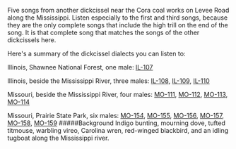 Five songs from another dickcissel near the Cora coal works on Levee Road along the Mississippi. Listen especially to the first and third songs, because they are the only complete songs that include the high trill on the end of the song. It is that complete song that matches the songs of the other dickcissels here.

Here's a summary of the dickcissel dialects you can listen to:

Illinois, Shawnee National Forest, one male: [IL-107](http://listeningtoacontinentsing.com/recording.php?page=IL-107)

Illinois, beside the Mississippi River, three males: [IL-108](http://listeningtoacontinentsing.com/recording.php?page=IL-108), [IL-109](http://listeningtoacontinentsing.com/recording.php?page=IL-109), [IL-110](http://listeningtoacontinentsing.com/recording.php?page=IL-110)

Missouri, beside the Mississippi River, four males: [MO-111](http://listeningtoacontinentsing.com/recording.php?page=MO-111), [MO-112](http://listeningtoacontinentsing.com/recording.php?page=MO-112), [MO-113](http://listeningtoacontinentsing.com/recording.php?page=MO-113), [MO-114](http://listeningtoacontinentsing.com/recording.php?page=MO-114)

Missouri, Prairie State Park, six males: [MO-154](http://listeningtoacontinentsing.com/recording.php?page=MO-154), [MO-155](http://listeningtoacontinentsing.com/recording.php?page=MO-155), [MO-156](http://listeningtoacontinentsing.com/recording.php?page=MO-156), [MO-157](http://listeningtoacontinentsing.com/recording.php?page=MO-157), [MO-158](http://listeningtoacontinentsing.com/recording.php?page=MO-158), [MO-159](http://listeningtoacontinentsing.com/recording.php?page=MO-159)
#####Background
Indigo bunting, mourning dove, tufted titmouse, warbling vireo, Carolina wren, red-winged blackbird, and an idling tugboat along the Mississippi river.
